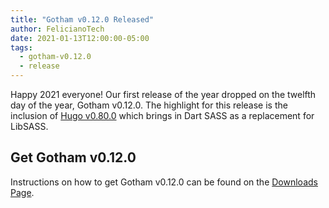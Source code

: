 ```yaml
---
title: "Gotham v0.12.0 Released"
author: FelicianoTech
date: 2021-01-13T12:00:00-05:00
tags:
  - gotham-v0.12.0
  - release
---
```


Happy 2021 everyone!
Our first release of the year dropped on the twelfth day of the year, Gotham v0.12.0.
The highlight for this release is the inclusion of [Hugo v0.80.0](https://gohugo.io/news/0.80.0-relnotes/) which brings in Dart SASS as a replacement for LibSASS.


## Get Gotham v0.12.0

Instructions on how to get Gotham v0.12.0 can be found on the [Downloads Page](/download/).
